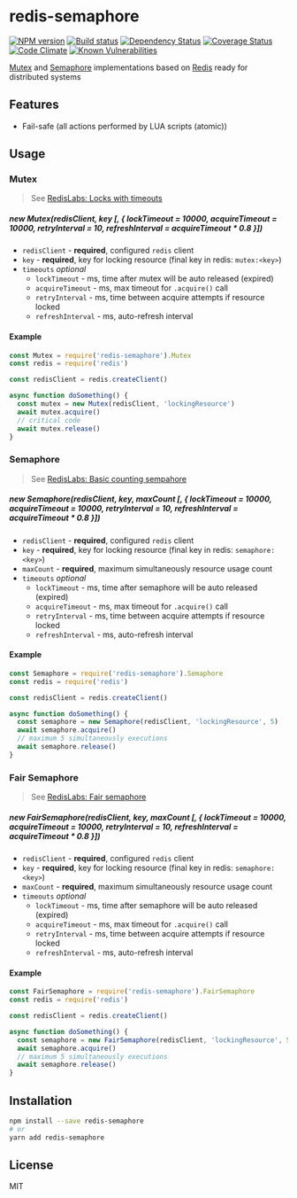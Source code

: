 # redis-semaphore

[![NPM version][npm-image]][npm-url]
[![Build status][ci-image]][ci-url]
[![Dependency Status][daviddm-image]][daviddm-url]
[![Coverage Status][coverage-image]][coverage-url]
[![Code Climate][codeclimate-image]][codeclimate-url]
[![Known Vulnerabilities][snyk-image]][snyk-url]

[Mutex](<https://en.wikipedia.org/wiki/Lock_(computer_science)>) and [Semaphore](<https://en.wikipedia.org/wiki/Semaphore_(programming)>) implementations based on [Redis](https://redis.io/) ready for distributed systems

## Features

- Fail-safe (all actions performed by LUA scripts (atomic))

## Usage

### Mutex

> See [RedisLabs: Locks with timeouts](https://redislabs.com/ebook/part-2-core-concepts/chapter-6-application-components-in-redis/6-2-distributed-locking/6-2-5-locks-with-timeouts/)

##### new Mutex(redisClient, key [, { lockTimeout = 10000, acquireTimeout = 10000, retryInterval = 10, refreshInterval = acquireTimeout * 0.8 }])

- `redisClient` - **required**, configured `redis` client
- `key` - **required**, key for locking resource (final key in redis: `mutex:<key>`)
- `timeouts` _optional_
  - `lockTimeout` - ms, time after mutex will be auto released (expired)
  - `acquireTimeout` - ms, max timeout for `.acquire()` call
  - `retryInterval` - ms, time between acquire attempts if resource locked
  - `refreshInterval` - ms, auto-refresh interval

#### Example

```javascript
const Mutex = require('redis-semaphore').Mutex
const redis = require('redis')

const redisClient = redis.createClient()

async function doSomething() {
  const mutex = new Mutex(redisClient, 'lockingResource')
  await mutex.acquire()
  // critical code
  await mutex.release()
}
```

### Semaphore

> See [RedisLabs: Basic counting sempahore](https://redislabs.com/ebook/part-2-core-concepts/chapter-6-application-components-in-redis/6-3-counting-semaphores/6-3-1-building-a-basic-counting-semaphore/)

##### new Semaphore(redisClient, key, maxCount [, { lockTimeout = 10000, acquireTimeout = 10000, retryInterval = 10, refreshInterval = acquireTimeout * 0.8 }])

- `redisClient` - **required**, configured `redis` client
- `key` - **required**, key for locking resource (final key in redis: `semaphore:<key>`)
- `maxCount` - **required**, maximum simultaneously resource usage count
- `timeouts` _optional_
  - `lockTimeout` - ms, time after semaphore will be auto released (expired)
  - `acquireTimeout` - ms, max timeout for `.acquire()` call
  - `retryInterval` - ms, time between acquire attempts if resource locked
  - `refreshInterval` - ms, auto-refresh interval

#### Example

```javascript
const Semaphore = require('redis-semaphore').Semaphore
const redis = require('redis')

const redisClient = redis.createClient()

async function doSomething() {
  const semaphore = new Semaphore(redisClient, 'lockingResource', 5)
  await semaphore.acquire()
  // maximum 5 simultaneously executions
  await semaphore.release()
}
```

### Fair Semaphore

> See [RedisLabs: Fair semaphore](https://redislabs.com/ebook/part-2-core-concepts/chapter-6-application-components-in-redis/6-3-counting-semaphores/6-3-2-fair-semaphores/)

##### new FairSemaphore(redisClient, key, maxCount [, { lockTimeout = 10000, acquireTimeout = 10000, retryInterval = 10, refreshInterval = acquireTimeout * 0.8 }])

- `redisClient` - **required**, configured `redis` client
- `key` - **required**, key for locking resource (final key in redis: `semaphore:<key>`)
- `maxCount` - **required**, maximum simultaneously resource usage count
- `timeouts` _optional_
  - `lockTimeout` - ms, time after semaphore will be auto released (expired)
  - `acquireTimeout` - ms, max timeout for `.acquire()` call
  - `retryInterval` - ms, time between acquire attempts if resource locked
  - `refreshInterval` - ms, auto-refresh interval

#### Example

```javascript
const FairSemaphore = require('redis-semaphore').FairSemaphore
const redis = require('redis')

const redisClient = redis.createClient()

async function doSomething() {
  const semaphore = new FairSemaphore(redisClient, 'lockingResource', 5)
  await semaphore.acquire()
  // maximum 5 simultaneously executions
  await semaphore.release()
}
```

## Installation

```bash
npm install --save redis-semaphore
# or
yarn add redis-semaphore
```

## License

MIT

[npm-image]: https://img.shields.io/npm/v/redis-semaphore.svg?style=flat-square
[npm-url]: https://npmjs.org/package/redis-semaphore
[ci-image]: https://img.shields.io/travis/swarthy/redis-semaphore/master.svg?style=flat-square
[ci-url]: https://travis-ci.org/swarthy/redis-semaphore
[daviddm-image]: http://img.shields.io/david/swarthy/redis-semaphore.svg?style=flat-square
[daviddm-url]: https://david-dm.org/swarthy/redis-semaphore
[codeclimate-image]: https://img.shields.io/codeclimate/github/swarthy/redis-semaphore.svg?style=flat-square
[codeclimate-url]: https://codeclimate.com/github/swarthy/redis-semaphore
[snyk-image]: https://snyk.io/test/npm/redis-semaphore/badge.svg
[snyk-url]: https://snyk.io/test/npm/redis-semaphore
[coverage-image]: https://coveralls.io/repos/github/swarthy/redis-semaphore/badge.svg?branch=master
[coverage-url]: https://coveralls.io/r/swarthy/redis-semaphore?branch=master
